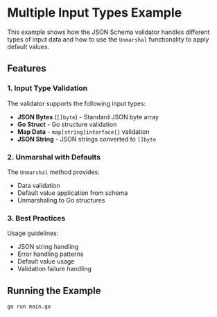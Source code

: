 # Multiple Input Types Example

This example shows how the JSON Schema validator handles different types of input data and how to use the `Unmarshal` functionality to apply default values.

## Features

### 1. Input Type Validation
The validator supports the following input types:
- **JSON Bytes** (`[]byte`) - Standard JSON byte array
- **Go Struct** - Go structure validation
- **Map Data** - `map[string]interface{}` validation
- **JSON String** - JSON strings converted to `[]byte`

### 2. Unmarshal with Defaults
The `Unmarshal` method provides:
- Data validation
- Default value application from schema
- Unmarshaling to Go structures

### 3. Best Practices
Usage guidelines:
- JSON string handling
- Error handling patterns
- Default value usage
- Validation failure handling

## Running the Example

```bash
go run main.go
```
